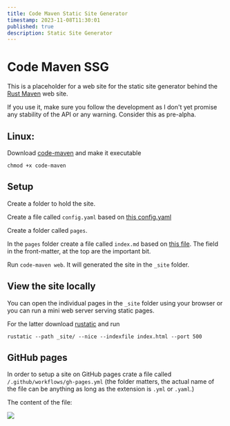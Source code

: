 ```yaml
---
title: Code Maven Static Site Generator
timestamp: 2023-11-08T11:30:01
published: true
description: Static Site Generator
---
```


# Code Maven SSG

This is a placeholder for a web site for the static site generator behind the [Rust Maven](https://rust.code-maven.com/) web site.

If you use it, make sure you follow the development as I don't yet promise any stability of the API or any warning.
Consider this as pre-alpha.

## Linux:

Download [code-maven](/code-maven) and make it executable

```
chmod +x code-maven
```

## Setup

Create a folder to hold the site.

Create a file called `config.yaml` based on [this config.yaml](https://github.com/szabgab/code-maven.rs/blob/main/site/config.yaml)

Create a folder called `pages`.

In the `pages` folder create a file called `index.md` based on [this file](https://raw.githubusercontent.com/szabgab/code-maven.rs/main/site/pages/index.md). The field in the front-matter, at the top are the important bit.

Run `code-maven web`.   It will generated the site in the `_site` folder.


## View the site locally

You can open the individual pages in the `_site` folder using your browser or you can run a mini web server serving static pages.

For the latter download [rustatic](https://rustatic.code-maven.com/) and run

```
rustatic --path _site/ --nice --indexfile index.html --port 500
```

## GitHub pages

In order to setup a site on GitHub pages crate a file called `/.github/workflows/gh-pages.yml`  (the folder matters, the actual name of the file can be anything as long as the extension is `.yml` or `.yaml`.)

The content of the file:

![](include/gh-pages.yml)

